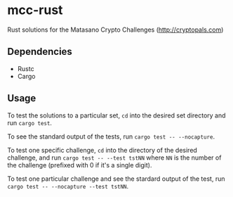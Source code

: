 # mcc-rust
Rust solutions for the Matasano Crypto Challenges (http://cryptopals.com)

## Dependencies

* Rustc
* Cargo

## Usage

To test the solutions to a particular set, `cd` into the desired set directory and run `cargo test`.

To see the standard output of the tests, run `cargo test -- --nocapture`.

To test one specific challenge, `cd` into the directory of the desired challenge, and run `cargo test -- --test tstNN` where `NN` is the number of the challenge (prefixed with 0 if it's a single digit).

To test one particular challenge and see the stardard output of the test, run `cargo test -- --nocapture --test tstNN`.
